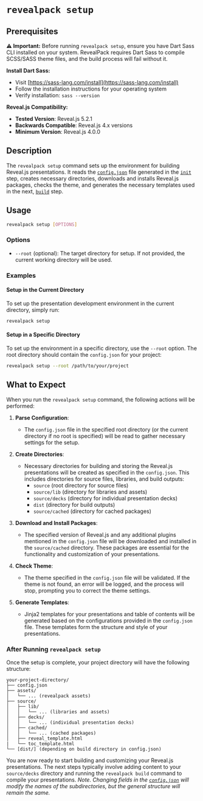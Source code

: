 # `revealpack setup`

## Prerequisites

**⚠️ Important:** Before running `revealpack setup`, ensure you have Dart Sass CLI installed on your system. RevealPack requires Dart Sass to compile SCSS/SASS theme files, and the build process will fail without it.

**Install Dart Sass:**
- Visit [https://sass-lang.com/install](https://sass-lang.com/install)
- Follow the installation instructions for your operating system
- Verify installation: `sass --version`

**Reveal.js Compatibility:**
- **Tested Version**: Reveal.js 5.2.1
- **Backwards Compatible**: Reveal.js 4.x versions
- **Minimum Version**: Reveal.js 4.0.0

## Description

The `revealpack setup` command sets up the environment for building Reveal.js presentations. It reads the [`config.json`](config.md) file generated in the [`init`](init.md) step, creates necessary directories, downloads and installs Reveal.js packages, checks the theme, and generates the necessary templates used in the next, [`build`](build.md) step.

## Usage

```sh
revealpack setup [OPTIONS]
```

### Options

- `--root` (optional): The target directory for setup. If not provided, the current working directory will be used.

### Examples

#### Setup in the Current Directory

To set up the presentation development environment in the current directory, simply run:

```sh
revealpack setup
```

#### Setup in a Specific Directory

To set up the environment in a specific directory, use the `--root` option. The root directory should contain the `config.json` for your project:

```sh
revealpack setup --root /path/to/your/project
```

## What to Expect

When you run the `revealpack setup` command, the following actions will be performed:

1. **Parse Configuration**:
   - The `config.json` file in the specified root directory (or the current directory if no root is specified) will be read to gather necessary settings for the setup.

1. **Create Directories**:
   - Necessary directories for building and storing the Reveal.js presentations will be created as specified in the `config.json`. This includes directories for source files, libraries, and build outputs:
     - `source` (root directory for source files)
     - `source/lib` (directory for libraries and assets)
     - `source/decks` (directory for individual presentation decks)
     - `dist` (directory for build outputs)
     - `source/cached` (directory for cached packages)

1. **Download and Install Packages**:
   - The specified version of Reveal.js and any additional plugins mentioned in the `config.json` file will be downloaded and installed in the `source/cached` directory. These packages are essential for the functionality and customization of your presentations.

1. **Check Theme**:
   - The theme specified in the `config.json` file will be validated. If the theme is not found, an error will be logged, and the process will stop, prompting you to correct the theme settings.

1. **Generate Templates**:
   - Jinja2 templates for your presentations and table of contents will be generated based on the configurations provided in the `config.json` file. These templates form the structure and style of your presentations.

### After Running `revealpack setup`

Once the setup is complete, your project directory will have the following structure:

```plaintext
your-project-directory/
├── config.json
├── assets/
│   └── ... (revealpack assets)
├── source/
│   ├── lib/
│   │   └── ... (libraries and assets)
│   ├── decks/
│   │   └── ... (individual presentation decks)
│   ├── cached/
│   │   └── ... (cached packages)
│   ├── reveal_template.html
|   └── toc_template.html
└── [dist/] (depending on build directory in config.json)
```

You are now ready to start building and customizing your Reveal.js presentations. The next steps typically involve adding content to your `source/decks` directory and running the `revealpack build` command to compile your presentations. _Note. Changing fields in the [`config.json`](config.md) will modify the names of the subdirectories, but the general structure will remain the same._
